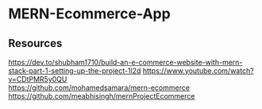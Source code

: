 # MERN-Ecommerce-App

## Resources

https://dev.to/shubham1710/build-an-e-commerce-website-with-mern-stack-part-1-setting-up-the-project-1l2d
https://www.youtube.com/watch?v=CDtPMR5y0QU  
https://github.com/mohamedsamara/mern-ecommerce  
https://github.com/meabhisingh/mernProjectEcommerce
